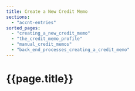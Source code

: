 ```yaml
---
title: Create a New Credit Memo
sections:
  - "accnt-entries"
sorted_pages:
  - "creating_a_new_credit_memo"
  - "the_credit_memo_profile"
  - "manual_credit_memos"
  - "back_end_processes_creating_a_credit_memo"
---
```

# {{page.title}}
